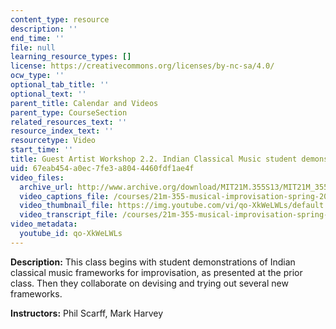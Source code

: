 ```yaml
---
content_type: resource
description: ''
end_time: ''
file: null
learning_resource_types: []
license: https://creativecommons.org/licenses/by-nc-sa/4.0/
ocw_type: ''
optional_tab_title: ''
optional_text: ''
parent_title: Calendar and Videos
parent_type: CourseSection
related_resources_text: ''
resource_index_text: ''
resourcetype: Video
start_time: ''
title: Guest Artist Workshop 2.2. Indian Classical Music student demonstrations
uid: 67eab454-a0ec-7fe3-a804-4460fdf1ae4f
video_files:
  archive_url: http://www.archive.org/download/MIT21M.355S13/MIT21M_355S13_guest_artist_workshop_2-2_300k.mp4
  video_captions_file: /courses/21m-355-musical-improvisation-spring-2013/02fe0a76be295ad593fa6c654dc21563_qo-XkWeLWLs.vtt
  video_thumbnail_file: https://img.youtube.com/vi/qo-XkWeLWLs/default.jpg
  video_transcript_file: /courses/21m-355-musical-improvisation-spring-2013/f1cb2339c87a58b56de92ea2946f49dc_qo-XkWeLWLs.pdf
video_metadata:
  youtube_id: qo-XkWeLWLs
---
```


**Description:** This class begins with student demonstrations of Indian classical music frameworks for improvisation, as presented at the prior class. Then they collaborate on devising and trying out several new frameworks.

**Instructors:** Phil Scarff, Mark Harvey

